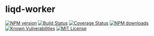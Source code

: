 # liqd-worker

[![NPM version](https://img.shields.io/npm/v/liqd-worker.svg)](https://www.npmjs.com/package/liqd-worker)
[![Build Status](https://travis-ci.org/radixxko/liqd-worker.svg?branch=master)](https://travis-ci.org/radixxko/liqd-worker)
[![Coverage Status](https://coveralls.io/repos/github/radixxko/liqd-worker/badge.svg?branch=master)](https://coveralls.io/github/radixxko/liqd-worker?branch=master)
[![NPM downloads](https://img.shields.io/npm/dm/liqd-worker.svg)](https://www.npmjs.com/package/liqd-worker)
[![Known Vulnerabilities](https://snyk.io/test/github/radixxko/liqd-worker/badge.svg?targetFile=package.json)](https://snyk.io/test/github/radixxko/liqd-worker?targetFile=package.json)
[![MIT License](https://img.shields.io/badge/license-MIT-blue.svg)](LICENSE)
